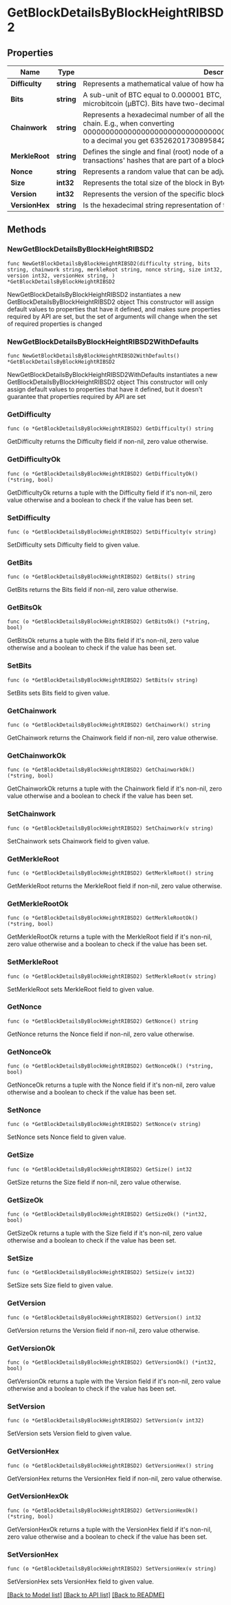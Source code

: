 # GetBlockDetailsByBlockHeightRIBSD2

## Properties

Name | Type | Description | Notes
------------ | ------------- | ------------- | -------------
**Difficulty** | **string** | Represents a mathematical value of how hard it is to find a valid hash for this block. | 
**Bits** | **string** | A sub-unit of BTC equal to 0.000001 BTC, or 100 Satoshi, and is the same as microbitcoin (μBTC). Bits have two-decimal precision | 
**Chainwork** | **string** | Represents a hexadecimal number of all the hashes necessary to produce the current chain. E.g., when converting 0000000000000000000000000000000000000000000086859f7a841475b236fd to a decimal you get 635262017308958427068157 hashes, or 635262 exahashes. | 
**MerkleRoot** | **string** | Defines the single and final (root) node of a Merkle tree. It is the combined hash of all transactions&#39; hashes that are part of a blockchain block. | 
**Nonce** | **string** | Represents a random value that can be adjusted to satisfy the Proof of Work. | 
**Size** | **int32** | Represents the total size of the block in Bytes. | 
**Version** | **int32** | Represents the version of the specific block on the blockchain. | 
**VersionHex** | **string** | Is the hexadecimal string representation of the block&#39;s version. | 

## Methods

### NewGetBlockDetailsByBlockHeightRIBSD2

`func NewGetBlockDetailsByBlockHeightRIBSD2(difficulty string, bits string, chainwork string, merkleRoot string, nonce string, size int32, version int32, versionHex string, ) *GetBlockDetailsByBlockHeightRIBSD2`

NewGetBlockDetailsByBlockHeightRIBSD2 instantiates a new GetBlockDetailsByBlockHeightRIBSD2 object
This constructor will assign default values to properties that have it defined,
and makes sure properties required by API are set, but the set of arguments
will change when the set of required properties is changed

### NewGetBlockDetailsByBlockHeightRIBSD2WithDefaults

`func NewGetBlockDetailsByBlockHeightRIBSD2WithDefaults() *GetBlockDetailsByBlockHeightRIBSD2`

NewGetBlockDetailsByBlockHeightRIBSD2WithDefaults instantiates a new GetBlockDetailsByBlockHeightRIBSD2 object
This constructor will only assign default values to properties that have it defined,
but it doesn't guarantee that properties required by API are set

### GetDifficulty

`func (o *GetBlockDetailsByBlockHeightRIBSD2) GetDifficulty() string`

GetDifficulty returns the Difficulty field if non-nil, zero value otherwise.

### GetDifficultyOk

`func (o *GetBlockDetailsByBlockHeightRIBSD2) GetDifficultyOk() (*string, bool)`

GetDifficultyOk returns a tuple with the Difficulty field if it's non-nil, zero value otherwise
and a boolean to check if the value has been set.

### SetDifficulty

`func (o *GetBlockDetailsByBlockHeightRIBSD2) SetDifficulty(v string)`

SetDifficulty sets Difficulty field to given value.


### GetBits

`func (o *GetBlockDetailsByBlockHeightRIBSD2) GetBits() string`

GetBits returns the Bits field if non-nil, zero value otherwise.

### GetBitsOk

`func (o *GetBlockDetailsByBlockHeightRIBSD2) GetBitsOk() (*string, bool)`

GetBitsOk returns a tuple with the Bits field if it's non-nil, zero value otherwise
and a boolean to check if the value has been set.

### SetBits

`func (o *GetBlockDetailsByBlockHeightRIBSD2) SetBits(v string)`

SetBits sets Bits field to given value.


### GetChainwork

`func (o *GetBlockDetailsByBlockHeightRIBSD2) GetChainwork() string`

GetChainwork returns the Chainwork field if non-nil, zero value otherwise.

### GetChainworkOk

`func (o *GetBlockDetailsByBlockHeightRIBSD2) GetChainworkOk() (*string, bool)`

GetChainworkOk returns a tuple with the Chainwork field if it's non-nil, zero value otherwise
and a boolean to check if the value has been set.

### SetChainwork

`func (o *GetBlockDetailsByBlockHeightRIBSD2) SetChainwork(v string)`

SetChainwork sets Chainwork field to given value.


### GetMerkleRoot

`func (o *GetBlockDetailsByBlockHeightRIBSD2) GetMerkleRoot() string`

GetMerkleRoot returns the MerkleRoot field if non-nil, zero value otherwise.

### GetMerkleRootOk

`func (o *GetBlockDetailsByBlockHeightRIBSD2) GetMerkleRootOk() (*string, bool)`

GetMerkleRootOk returns a tuple with the MerkleRoot field if it's non-nil, zero value otherwise
and a boolean to check if the value has been set.

### SetMerkleRoot

`func (o *GetBlockDetailsByBlockHeightRIBSD2) SetMerkleRoot(v string)`

SetMerkleRoot sets MerkleRoot field to given value.


### GetNonce

`func (o *GetBlockDetailsByBlockHeightRIBSD2) GetNonce() string`

GetNonce returns the Nonce field if non-nil, zero value otherwise.

### GetNonceOk

`func (o *GetBlockDetailsByBlockHeightRIBSD2) GetNonceOk() (*string, bool)`

GetNonceOk returns a tuple with the Nonce field if it's non-nil, zero value otherwise
and a boolean to check if the value has been set.

### SetNonce

`func (o *GetBlockDetailsByBlockHeightRIBSD2) SetNonce(v string)`

SetNonce sets Nonce field to given value.


### GetSize

`func (o *GetBlockDetailsByBlockHeightRIBSD2) GetSize() int32`

GetSize returns the Size field if non-nil, zero value otherwise.

### GetSizeOk

`func (o *GetBlockDetailsByBlockHeightRIBSD2) GetSizeOk() (*int32, bool)`

GetSizeOk returns a tuple with the Size field if it's non-nil, zero value otherwise
and a boolean to check if the value has been set.

### SetSize

`func (o *GetBlockDetailsByBlockHeightRIBSD2) SetSize(v int32)`

SetSize sets Size field to given value.


### GetVersion

`func (o *GetBlockDetailsByBlockHeightRIBSD2) GetVersion() int32`

GetVersion returns the Version field if non-nil, zero value otherwise.

### GetVersionOk

`func (o *GetBlockDetailsByBlockHeightRIBSD2) GetVersionOk() (*int32, bool)`

GetVersionOk returns a tuple with the Version field if it's non-nil, zero value otherwise
and a boolean to check if the value has been set.

### SetVersion

`func (o *GetBlockDetailsByBlockHeightRIBSD2) SetVersion(v int32)`

SetVersion sets Version field to given value.


### GetVersionHex

`func (o *GetBlockDetailsByBlockHeightRIBSD2) GetVersionHex() string`

GetVersionHex returns the VersionHex field if non-nil, zero value otherwise.

### GetVersionHexOk

`func (o *GetBlockDetailsByBlockHeightRIBSD2) GetVersionHexOk() (*string, bool)`

GetVersionHexOk returns a tuple with the VersionHex field if it's non-nil, zero value otherwise
and a boolean to check if the value has been set.

### SetVersionHex

`func (o *GetBlockDetailsByBlockHeightRIBSD2) SetVersionHex(v string)`

SetVersionHex sets VersionHex field to given value.



[[Back to Model list]](../README.md#documentation-for-models) [[Back to API list]](../README.md#documentation-for-api-endpoints) [[Back to README]](../README.md)


